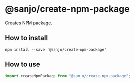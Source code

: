 # @sanjo/create-npm-package

Creates NPM package.

## How to install

```
npm install --save '@sanjo/create-npm-package'
```

## How to use

```js
import createNpmPackage from "@sanjo/create-npm-package";
```
